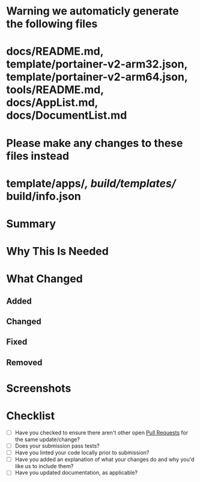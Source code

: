 # Warning we automaticly generate the following files
# docs/README.md, template/portainer-v2-arm32.json, template/portainer-v2-arm64.json, tools/README.md, docs/AppList.md, docs/DocumentList.md 
# Please make any changes to these files instead 
# template/apps/*, build/templates/* build/info.json

<!-- The title of the pull request should be a short description of what was done.  -->

<!-- You can remove any parts of this template not applicable to your Pull Request.  -->

# Summary

<!-- A short summary describing what was done... -->

# Why This Is Needed

<!-- Explain why this change is needed. Can be omitted if covered in the summary. -->

# What Changed

<!-- A detailed list of all the changes made, broken down by category. -->

## Added

<!-- What was added? -->

## Changed

<!-- Did any functionality change? -->

## Fixed

<!-- Were any bugs fixed? -->

## Removed

<!-- Was anything removed? -->

# Screenshots

<!-- Please include screenshots of any new features to show how it works. -->

# Checklist

<!-- You can erase any parts of this template not applicable to your Pull Request. -->
- [ ] Have you checked to ensure there aren't other open [Pull Requests](../../../pulls) for the same update/change?
- [ ] Does your submission pass tests?
- [ ] Have you linted your code locally prior to submission?
- [ ] Have you added an explanation of what your changes do and why you'd like us to include them?
- [ ] Have you updated documentation, as applicable?
